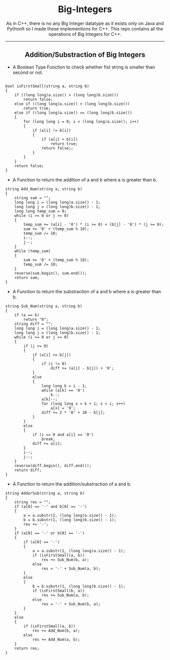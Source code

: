 <h1 align="center"> Big-Integers </h1>
<p align="center"> As in C++, there is no any Big Integer datatype as it exists only on Java and PythonIt so I made these implementions for C++. This repo contains all the operations of Big Integers for C++. </p>

---

<h2 align="center"> Addition/Substraction of Big Integers </h2>

- A Boolean Type Function to check whether fist string is smaller than second or not.

```

bool isFirstSmall(string a, string b)
{
    if ((long long)a.size() > (long long)b.size())
        return false;
    else if ((long long)a.size() < (long long)b.size())
        return true;
    else if ((long long)a.size() == (long long)b.size())
    {
        for (long long i = 0; i < (long long)a.size(); i++)
        {
            if (a[i] != b[i])
            {
                if (a[i] < b[i])
                    return true;
                return false;;
            }
        }
    }
    return false;
}

```

- A Function to return the addition of a and b where a is greater than b.

```
string Add_Num(string a, string b)
{
    string sum = "";
    long long i = (long long)a.size() - 1;
    long long j = (long long)b.size() - 1;
    long long temp_sum = 0;
    while (i >= 0 or j >= 0)
    {
        temp_sum += (a[i] - '0') * (i >= 0) + (b[j] - '0') * (j >= 0);
        sum += '0' + (temp_sum % 10);
        temp_sum /= 10;
        i--;
        j--;
    }
    while (temp_sum)
    {
        sum += '0' + (temp_sum % 10);
        temp_sum /= 10;
    }
    reverse(sum.begin(), sum.end());
    return sum;
}

```
- A Function to return the substraction of a and b where a is greater than b.

```
string Sub_Num(string a, string b)
{
    if (a == b)
        return "0";
    string diff = "";
    long long i = (long long)a.size() - 1;
    long long j = (long long)b.size() - 1;
    while (i >= 0 or j >= 0)
    {
        if (j >= 0)
        {
            if (a[i] >= b[j])
            {
                if (i != 0)
                    diff += (a[i] - b[j]) + '0'; 
            }
            else
            {
                long long k = i - 1;
                while (a[k] == '0')
                    k--;
                a[k]--;
                for (long long x = k + 1; x < i; x++)
                    a[x] = '9';
                diff += 2 * '0' + 10 - b[j];
            }
        }
        else
        {
            if (i == 0 and a[i] == '0')
                break;
            diff += a[i];
        }
        i--;
        j--;
    }
    reverse(diff.begin(), diff.end());
    return diff;
}

```
- A Function to return the addition/substraction of a and b.

```
string AddorSub(string a, string b)
{
    string res = "";
    if (a[0] == '-' and b[0] == '-')
    {
        a = a.substr(1, (long long)a.size() - 1);
        b = b.substr(1, (long long)b.size() - 1);
        res += '-';
    }
    if (a[0] == '-' or b[0] == '-')
    {
        if (a[0] == '-')
        {
            a = a.substr(1, (long long)a.size() - 1);
            if (isFirstSmall(a, b))
                res += Sub_Num(b, a);
            else
                res = '-' + Sub_Num(a, b);
        }
        else
        {
            b = b.substr(1, (long long)b.size() - 1);
            if (isFirstSmall(b, a))
                res += Sub_Num(a, b);
            else
                res = '-' + Sub_Num(b, a);
        }
    }
    else
    {
        if (isFirstSmall(a, b))
            res += Add_Num(b, a);
        else
            res += Add_Num(a, b);
    }
    return res;
}

```

